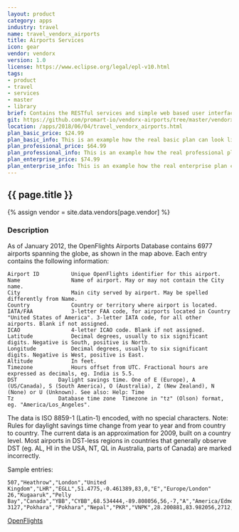 ```yaml
---
layout: product
category: apps
industry: travel
name: travel_vendorx_airports
title: Airports Services
icon: gear
vendor: vendorx
version: 1.0
license: https://www.eclipse.org/legal/epl-v10.html
tags:
- product
- travel
- services
- master
- library
brief: Contains the RESTful services and simple web based user interface about airports - name, codes, coordinates, etc. available at openflights.org
git: https://github.com/promart-io/vendorx-airports/tree/master/vendorx_airports.git
location: /apps/2018/06/04/travel_vendorx_airports.html
plan_basic_price: $24.99
plan_basic_info: This is an example how the real basic plan can look like. Describe the support obligations that you promise here
plan_professional_price: $64.99
plan_professional_info: This is an example how the real professional plan can look like. Describe the support obligations that you promise here
plan_enterprise_price: $74.99
plan_enterprise_info: This is an example how the real enterprise plan can look like. Describe the support obligations that you promise here
---
```


{{ page.title }}
---

{% assign vendor = site.data.vendors[page.vendor] %}

### Description

As of January 2012, the OpenFlights Airports Database contains 6977 airports spanning the globe, as shown in the map above. Each entry contains the following information:

	Airport ID			Unique OpenFlights identifier for this airport.
	Name				Name of airport. May or may not contain the City name.
	City				Main city served by airport. May be spelled differently from Name.
	Country				Country or territory where airport is located.
	IATA/FAA			3-letter FAA code, for airports located in Country "United States of America". 3-letter IATA code, for all other airports. Blank if not assigned.
	ICAO				4-letter ICAO code. Blank if not assigned.
	Latitude			Decimal degrees, usually to six significant digits. Negative is South, positive is North.
	Longitude			Decimal degrees, usually to six significant digits. Negative is West, positive is East.
	Altitude			In feet.
	Timezone			Hours offset from UTC. Fractional hours are expressed as decimals, eg. India is 5.5.
	DST				Daylight savings time. One of E (Europe), A (US/Canada), S (South America), O (Australia), Z (New Zealand), N (None) or U (Unknown). See also: Help: Time
	Tz 				Database time zone	Timezone in "tz" (Olson) format, eg. "America/Los_Angeles".

The data is ISO 8859-1 (Latin-1) encoded, with no special characters.
Note: Rules for daylight savings time change from year to year and from country to country. The current data is an approximation for 2009, built on a country level. Most airports in DST-less regions in countries that generally observe DST (eg. AL, HI in the USA, NT, QL in Australia, parts of Canada) are marked incorrectly.

Sample entries:

	507,"Heathrow","London","United Kingdom","LHR","EGLL",51.4775,-0.461389,83,0,"E","Europe/London"
	26,"Kugaaruk","Pelly Bay","Canada","YBB","CYBB",68.534444,-89.808056,56,-7,"A","America/Edmonton"
	3127,"Pokhara","Pokhara","Nepal","PKR","VNPK",28.200881,83.982056,2712,5.75,"N","Asia/Katmandu"


<div class="btn-toolbar pull-left">
	<a class="btn btn-info" href="http://openflights.org/data.html">OpenFlights</a>
</div>

<br><br>

